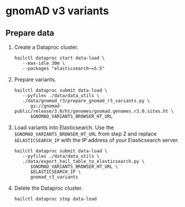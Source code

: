 # gnomAD v3 variants

## Prepare data

1. Create a Dataproc cluster.
   ```shell
   hailctl dataproc start data-load \
      --max-idle 30m \
      --packages "elasticsearch~=5.5"
   ```

2. Prepare variants.
   ```shell
   hailctl dataproc submit data-load \
      --pyfiles ./data/data_utils \
      ./data/gnomad_r3/prepare_gnomad_r3_variants.py \
         gs://gnomad-public/release/3.0/ht/genomes/gnomad.genomes.r3.0.sites.ht \
         $GNOMAD_VARIANTS_BROWSER_HT_URL
   ```

3. Load variants into Elasticsearch. Use the `$GNOMAD_VARIANTS_BROWSER_HT_URL` from step 2 and
   replace `$ELASTICSEARCH_IP` with the IP address of your Elasticsearch server.
   ```shell
   hailctl dataproc submit data-load \
      --pyfiles ./data/data_utils \
      ./data/export_hail_table_to_elasticsearch.py \
         $GNOMAD_VARIANTS_BROWSER_HT_URL \
         $ELASTICSEARCH_IP \
         gnomad_r3_variants
   ```

4. Delete the Dataproc cluster.
   ```shell
   hailctl dataproc stop data-load
   ```
